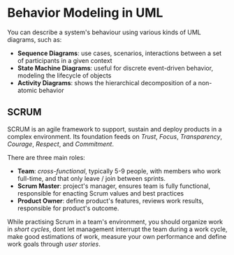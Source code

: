 #  Behavior Modeling in UML

You can describe a system's behaviour using various kinds of UML diagrams, such as:

- **Sequence Diagrams**: use cases, scenarios, interactions between a set of participants in a given context
- **State Machine Diagrams**: useful for discrete event-driven behavior, modeling the lifecycle of objects
- **Activity Diagrams**: shows the hierarchical
decomposition of a non-atomic behavior

## SCRUM

SCRUM is an agile framework to support, sustain and deploy products in a complex environment. Its foundation feeds on *Trust*, *Focus*, *Transparency*, *Courage*, *Respect*, and *Commitment*.

There are three main roles:
- **Team**:  *cross-functional*, typically 5-9 people, with members who work full-time, and that only leave / join between sprints.
- **Scrum Master**: project's manager, ensures team is fully functional, responsible for enacting Scrum values and best practices
- **Product Owner**: define product's features, reviews work results, responsible for product's outcome.

While practising Scrum in a team's environment, you should organize work in *short cycles*, dont let management interrupt the team during a work cycle, make good estimations of work, measure your own performance and define work goals through *user stories*.